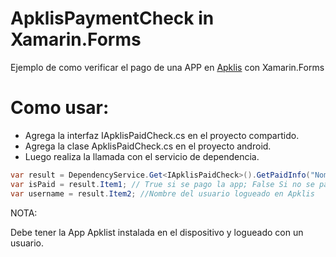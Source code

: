 # ApklisPaymentCheck in Xamarin.Forms
Ejemplo de como verificar el pago de una APP en  [Apklis](https://www.apklis.cu/es/) con Xamarin.Forms

# Como usar: 

* Agrega la interfaz IApklisPaidCheck.cs en el proyecto compartido.
* Agrega la clase ApklisPaidCheck.cs en el proyecto android.
* Luego realiza la llamada con el servicio de dependencia.

```c#
var result = DependencyService.Get<IApklisPaidCheck>().GetPaidInfo("Nombre del pakete");
var isPaid = result.Item1; // True si se pago la app; False Si no se pago la app
var username = result.Item2; //Nombre del usuario logueado en Apklis
```

NOTA:

Debe tener la App Apklist instalada en el dispositivo y logueado con un usuario.




